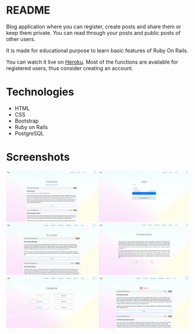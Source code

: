 # README

Blog application where you can register, create posts and share them or keep them private. You can read through your posts and public posts of other users.

It is made for educational purpose to learn basic features of Ruby On Rails.

You can watch it live on [Heroku](https://vast-beach-21113.herokuapp.com/). Most of the functions are available for registered users, thus consider creating an account.

# Technologies
- HTML
- CSS
- Bootstrap
- Ruby on Rails
- PostgreSQL

# Screenshots
<img src="screenshots/1.png" width="49%"> <img src="screenshots/2.png" width="49%">
<img src="screenshots/3.png" width="49%"> <img src="screenshots/4.png" width="49%">
<img src="screenshots/5.png" width="49%"> <img src="screenshots/6.png" width="49%">
